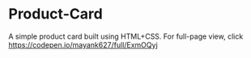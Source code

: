 # Product-Card
A simple product card built using HTML+CSS.
For full-page view, click https://codepen.io/mayank627/full/ExmOQyj

